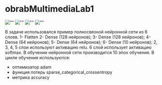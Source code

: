 # obrabMultimediaLab1
![""](https://i.ibb.co/MG0V4rs/Vj-XIMZqpj6-Q.jpg)
![""](https://i.ibb.co/3rNSCdt/De-Cpm-PGg-Se0.jpg)
![""](https://i.ibb.co/PrQp3db/Llnej-Lbsq-VA.jpg)
![""](https://i.ibb.co/cb6QwX0/3d-J4k6-RYDz-U.jpg)


В задаче использовался пример полносвязной нейронной сети из 6 слоев. 
1- Flatten
2- Dense (128 нейронов);
3- Dense (128 нейронов);
4- Dense (64 нейронов);
5- Dense (64 нейронов);
6- Dense (10 нейронов);
2, 3, 4, 5 слои используют активацию relu.
6 слой использует активацию softmax.
В обучении нейронной сети производится 10 эпох обучения.
В цикле обучения используются:
- оптимизатор adam
- функция потерь sparse_categorical_crossentropy
- метрика accuracy
